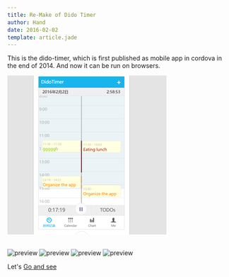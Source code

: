 ```yaml
---
title: Re-Make of Dido Timer   
author: Hand
date: 2016-02-02
template: article.jade
---
```


This is the dido-timer, which is first published as mobile app in cordova in the end of 2014. And now it can be run on browsers. 


![preview](preview.png)

##  

![preview](1.png)
![preview](2.png)
![preview](3.png)
![preview](4.png)

Let's [Go and see](http://liuhann.github.io/dido-timer/index.html)
